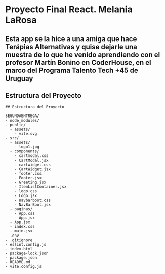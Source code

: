 # Proyecto Final React. Melania LaRosa
##  Esta app se la hice a una amiga que hace Terápias Alternativas y quise dejarle una muestra de lo que he venido aprendiendo con el profesor Martín Bonino en CoderHouse, en el marco del Programa Talento Tech +45 de Uruguay
## Estructura del Proyecto


```
## Estructura del Proyecto

SEGUNDAENTREGA/
- node_modules/
- public/
  - assets/
    - vite.svg
- src/
  - assets/
    - logo1.jpg
  - components/
    - cartmodal.css
    - CartModal.jsx
    - cartwidget.css
    - CartWidget.jsx
    - footer.css
    - Footer.jsx
    - Greeting.jsx
    - ItemListContainer.jsx
    - logo.css
    - Logo.jsx
    - navbarboot.css
    - NavBarBoot.jsx
  - paginas/
    - App.css
    - App.jsx
  - App.jsx
  - index.css
  - main.jsx
- .env
- .gitignore
- eslint.config.js
- index.html
- package-lock.json
- package.json
- README.md
- vite.config.js
